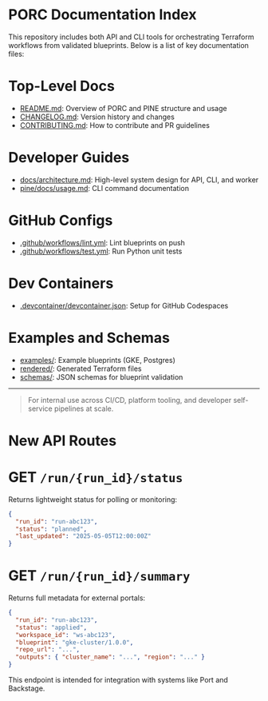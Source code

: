 # PORC Documentation Index

This repository includes both API and CLI tools for orchestrating Terraform workflows from validated blueprints. Below is a list of key documentation files:
# Top-Level Docs

- [README.md](https://github.com/hyperfocus/porc/blob/main/README.md): Overview of PORC and PINE structure and usage
- [CHANGELOG.md](https://github.com/hyperfocus/porc/blob/main/CHANGELOG.md): Version history and changes
- [CONTRIBUTING.md](https://github.com/hyperfocus/porc/blob/main/CONTRIBUTING.md): How to contribute and PR guidelines
# Developer Guides

- [docs/architecture.md](https://github.com/hyperfocus/porc/blob/main/docs/architecture.md): High-level system design for API, CLI, and worker
- [pine/docs/usage.md](https://github.com/hyperfocus/porc/blob/main/pine/docs/usage.md): CLI command documentation
# GitHub Configs

- [.github/workflows/lint.yml](https://github.com/hyperfocus/porc/blob/main/.github/workflows/lint.yml): Lint blueprints on push
- [.github/workflows/test.yml](https://github.com/hyperfocus/porc/blob/main/.github/workflows/test.yml): Run Python unit tests
# Dev Containers

- [.devcontainer/devcontainer.json](https://github.com/hyperfocus/porc/blob/main/.devcontainer/devcontainer.json): Setup for GitHub Codespaces
# Examples and Schemas

- [examples/](https://github.com/hyperfocus/porc/tree/main/examples/): Example blueprints (GKE, Postgres)
- [rendered/](https://github.com/hyperfocus/porc/tree/main/rendered/): Generated Terraform files
- [schemas/](https://github.com/hyperfocus/porc/tree/main/schemas/): JSON schemas for blueprint validation

---

> For internal use across CI/CD, platform tooling, and developer self-service pipelines at scale.
# New API Routes
# GET `/run/{run_id}/status`
Returns lightweight status for polling or monitoring:
```json
{
  "run_id": "run-abc123",
  "status": "planned",
  "last_updated": "2025-05-05T12:00:00Z"
}
```
# GET `/run/{run_id}/summary`
Returns full metadata for external portals:
```json
{
  "run_id": "run-abc123",
  "status": "applied",
  "workspace_id": "ws-abc123",
  "blueprint": "gke-cluster/1.0.0",
  "repo_url": "...",
  "outputs": { "cluster_name": "...", "region": "..." }
}
```

This endpoint is intended for integration with systems like Port and Backstage.